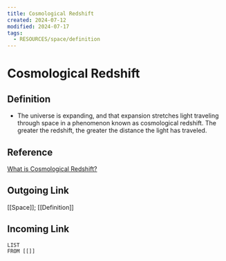 ```yaml
---
title: Cosmological Redshift
created: 2024-07-12
modified: 2024-07-17
tags:
  - RESOURCES/space/definition
---
```

# Cosmological Redshift
## Definition
- The universe is expanding, and that expansion stretches light traveling through space in a phenomenon known as cosmological redshift. The greater the redshift, the greater the distance the light has traveled.
## Reference
[What is Cosmological Redshift?](https://hubblesite.org/contents/media/images/4509-Image.html)
## Outgoing Link
[[Space]]; [[Definition]]
## Incoming Link
```dataview
LIST
FROM [[]]
```

